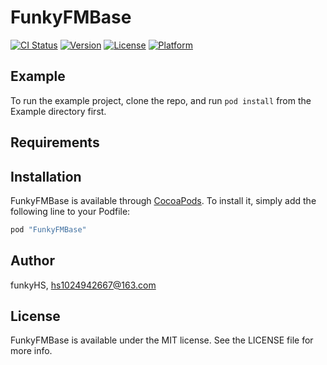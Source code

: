# FunkyFMBase

[![CI Status](http://img.shields.io/travis/funkyHS/FunkyFMBase.svg?style=flat)](https://travis-ci.org/funkyHS/FunkyFMBase)
[![Version](https://img.shields.io/cocoapods/v/FunkyFMBase.svg?style=flat)](http://cocoapods.org/pods/FunkyFMBase)
[![License](https://img.shields.io/cocoapods/l/FunkyFMBase.svg?style=flat)](http://cocoapods.org/pods/FunkyFMBase)
[![Platform](https://img.shields.io/cocoapods/p/FunkyFMBase.svg?style=flat)](http://cocoapods.org/pods/FunkyFMBase)

## Example

To run the example project, clone the repo, and run `pod install` from the Example directory first.

## Requirements

## Installation

FunkyFMBase is available through [CocoaPods](http://cocoapods.org). To install
it, simply add the following line to your Podfile:

```ruby
pod "FunkyFMBase"
```

## Author

funkyHS, hs1024942667@163.com

## License

FunkyFMBase is available under the MIT license. See the LICENSE file for more info.
